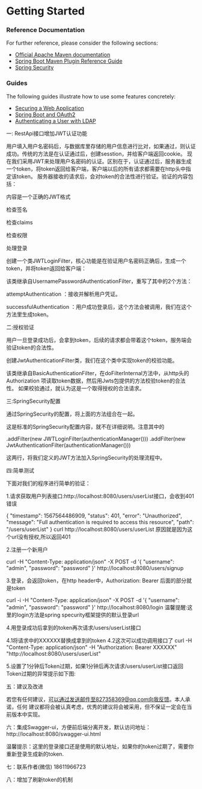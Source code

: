 # Getting Started

### Reference Documentation
For further reference, please consider the following sections:

* [Official Apache Maven documentation](https://maven.apache.org/guides/index.html)
* [Spring Boot Maven Plugin Reference Guide](https://docs.spring.io/spring-boot/docs/2.2.6.RELEASE/maven-plugin/)
* [Spring Security](https://docs.spring.io/spring-boot/docs/2.2.6.RELEASE/reference/htmlsingle/#boot-features-security)

### Guides
The following guides illustrate how to use some features concretely:

* [Securing a Web Application](https://spring.io/guides/gs/securing-web/)
* [Spring Boot and OAuth2](https://spring.io/guides/tutorials/spring-boot-oauth2/)
* [Authenticating a User with LDAP](https://spring.io/guides/gs/authenticating-ldap/)


一: RestApi接口增加JWT认证功能

用户填入用户名密码后，与数据库里存储的用户信息进行比对，如果通过，则认证成功。传统的方法是在认证通过后，创建sesstion，并给客户端返回cookie。 现在我们采用JWT来处理用户名密码的认证。区别在于，认证通过后，服务器生成一个token，将token返回给客户端，客户端以后的所有请求都需要在http头中指定该token。 服务器接收的请求后，会对token的合法性进行验证。验证的内容包括：

内容是一个正确的JWT格式

检查签名

检查claims

检查权限

处理登录

创建一个类JWTLoginFilter，核心功能是在验证用户名密码正确后，生成一个token，并将token返回给客户端：

该类继承自UsernamePasswordAuthenticationFilter，重写了其中的2个方法：

attemptAuthentication ：接收并解析用户凭证。

successfulAuthentication ：用户成功登录后，这个方法会被调用，我们在这个方法里生成token。

二:授权验证

用户一旦登录成功后，会拿到token，后续的请求都会带着这个token，服务端会验证token的合法性。

创建JwtAuthenticationFilter类，我们在这个类中实现token的校验功能。

该类继承自BasicAuthenticationFilter，在doFilterInternal方法中，从http头的Authorization 项读取token数据，然后用Jwts包提供的方法校验token的合法性。 如果校验通过，就认为这是一个取得授权的合法请求。

三:SpringSecurity配置

通过SpringSecurity的配置，将上面的方法组合在一起。

这是标准的SpringSecurity配置内容，就不在详细说明。注意其中的

.addFilter(new JWTLoginFilter(authenticationManager())) .addFilter(new JwtAuthenticationFilter(authenticationManager()))

这两行，将我们定义的JWT方法加入SpringSecurity的处理流程中。

四:简单测试

下面对我们的程序进行简单的验证：

1.请求获取用户列表接口:http://localhost:8080/users/userList接口，会收到401错误

{ "timestamp": 1567564486909, "status": 401, "error": "Unauthorized", "message": "Full authentication is required to access this resource", "path": "/users/userList" } curl http://localhost:8080/users/userList
原因就是因为这个url没有授权,所以返回401


2.注册一个新用户

curl -H "Content-Type: application/json" -X POST -d '{
"username": "admin",
"password": "password"
}' http://localhost:8080/users/signup


3.登录，会返回token，在http header中，Authorization: Bearer 后面的部分就是token

curl -i -H "Content-Type: application/json" -X POST -d '{
"username": "admin",
"password": "password"
}' http://localhost:8080/login
温馨提醒:这里的login方法是spring specurity框架提供的默认登录url 

4.用登录成功后拿到的token再次请求/users/userList接口

4.1将请求中的XXXXXX替换成拿到的token
4.2这次可以成功调用接口了
curl -H "Content-Type: application/json"
-H "Authorization: Bearer XXXXXX"
"http://localhost:8080/users/userList" 

5.设置了1分钟后Token过期，如果1分钟后再次请求/users/userList接口返回Token过期的异常提示如下图:



五：建议及改进 

若您有任何建议，可以通过发送邮件至827358369@qq.com向我反馈。本人承诺，任何
建议都将会被认真考虑，优秀的建议将会被采用，但不保证一定会在当前版本中实现。

六：集成Swagger-ui，方便前后端分离开发，默认访问地址：http://localhost:8080/swagger-ui.html 

   温馨提示：这里的登录接口还是使用的默认地址，如果你的token过期了，需要你重新登录生成新的token.

七：联系作者(微信) 18611966723 

八：增加了刷新token的机制

 

